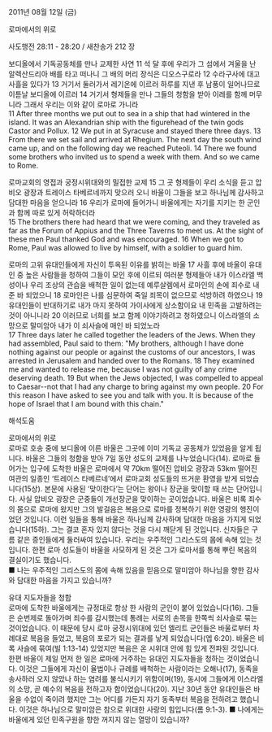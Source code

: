 2011년 08월 12일 (금)

로마에서의 위로



사도행전 28:11 - 28:20 / 새찬송가 212 장


보디올에서 기독공동체를 만나 교제한 사연 
11 석 달 후에 우리가 그 섬에서 겨울을 난 알렉산드리아 배를 타고 떠나니 그 배의 머리 장식은 디오스구로라 12 수라구사에 대고 사흘을 있다가 13 거기서 둘러가서 레기온에 이르러 하루를 지낸 후 남풍이 일어나므로 이튿날 보디올에 이르러 14 거기서 형제들을 만나 그들의 청함을 받아 이레를 함께 머무니라 그래서 우리는 이와 같이 로마로 가니라   
11 After three months we put out to sea in a ship that had wintered in the island. It was an Alexandrian ship with the figurehead of the twin gods Castor and Pollux. 12 We put in at Syracuse and stayed there three days. 13 From there we set sail and arrived at Rhegium. The next day the south wind came up, and on the following day we reached Puteoli. 14 There we found some brothers who invited us to spend a week with them. And so we came to Rome. 

로마교회의 영접과 궁정시위대와의 밀접한 교제
15 그 곳 형제들이 우리 소식을 듣고 압비오 광장과 트레이스 타베르네까지 맞으러 오니 바울이 그들을 보고 하나님께 감사하고 담대한 마음을 얻으니라 16 우리가 로마에 들어가니 바울에게는 자기를 지키는 한 군인과 함께 따로 있게 허락하더라   
15 The brothers there had heard that we were coming, and they traveled as far as the Forum of Appius and the Three Taverns to meet us. At the sight of these men Paul thanked God and was encouraged. 16 When we got to Rome, Paul was allowed to live by himself, with a soldier to guard him. 

로마의 고위 유대인들에게 자신이 투옥된 이유를 밝히는 바울 
17 사흘 후에 바울이 유대인 중 높은 사람들을 청하여 그들이 모인 후에 이르되 여러분 형제들아 내가 이스라엘 백성이나 우리 조상의 관습을 배척한 일이 없는데 예루살렘에서 로마인의 손에 죄수로 내준 바 되었으니 18 로마인은 나를 심문하여 죽일 죄목이 없으므로 석방하려 하였으나 19 유대인들이 반대하기로 내가 마지 못하여 가이사에게 상소함이요 내 민족을 고발하려는 것이 아니니라 20 이러므로 너희를 보고 함께 이야기하려고 청하였으니 이스라엘의 소망으로 말미암아 내가 이 쇠사슬에 매인 바 되었노라  
17 Three days later he called together the leaders of the Jews. When they had assembled, Paul said to them: "My brothers, although I have done nothing against our people or against the customs of our ancestors, I was arrested in Jerusalem and handed over to the Romans. 18 They examined me and wanted to release me, because I was not guilty of any crime deserving death. 19 But when the Jews objected, I was compelled to appeal to Caesar--not that I had any charge to bring against my own people. 20 For this reason I have asked to see you and talk with you. It is because of the hope of Israel that I am bound with this chain."

해석도움





로마에서의 위로  
로마로 호송 중에 보디올에 이른 바울은 그곳에 이미 기독교 공동체가 있었음을 알게 됩니다. 바울은 그들의 청함을 받아 7일 동안 성도의 교제를 나누었습니다(14). 로마로 들어가는 입구에 도착한 바울은 로마에서 약 70km 떨어진 압비오 광장과 53km 떨어진 여관의 일종인 ‘트레이스 타베르네’에서 로마교회 성도들의 뜨거운 환영을 받게 되었습니다(15상). 본문에 사용된 ‘맞이한다’는 단어는 왕이나 장군을 맞이할 때 쓰는 단어입니다. 사실 압비오 광장은 군중들이 개선장군을 맞이하는 곳이었습니다. 바울은 비록 죄수의 몸으로 로마에 왔지만 그의 발걸음은 복음으로 로마를 정복하기 위한 영광의 행진이었던 것입니다. 이런 일들을 통해 바울은 하나님께 감사하며 담대한 마음을 가지게 되었습니다(15하). 그는 결코 혼자 있지 않다는 것을 다시 깨닫게 된 것입니다. 신자들은 구름 같은 증인들에게 둘러싸여 있습니다. 우리는 우주적인 그리스도의 몸에 속해 있는 것입니다. 한편 로마 성도들이 바울을 사모하게 된 것은 그가 로마서를 통해 뿌린 복음의 결실이기도 했습니다.   
■ 나는 우주적인 그리스도의 몸에 속해 있음을 믿음으로 말미암아 하나님을 향한 감사와 담대한 마음을 가지고 있습니까? 

유대 지도자들을 청함  
로마에 도착한 바울에게는 규정대로 항상 한 사람의 군인이 붙어 있었습니다(16). 그들은 순번제로 돌아가며 죄수를 감시했는데 통례는 서로의 손목을 한쪽씩 쇠사슬로 묶는 것이었습니다. 이 때문에 당시 로마 궁정시위대에 있던 엘리트 군인들은 바울로부터 차례대로 복음을 들었고, 복음의 포로가 되는 결과를 낳게 되었습니다(엡 6:20). 바울은 비록 사슬에 묶여(빌 1:13-14) 있었지만 복음은 온 시위대 안에 힘 있게 전파된 것입니다. 한편 바울이 제일 먼저 한 일은 로마에 거주하는 유대인 지도자들을 청하는 것이었습니다. 이것은 그들에게 자신이 율법이나 규례를 배척하는 사람이라는 오해나(17), 동족을 송사하러 오지 않았나 하는 염려를 불식시키기 위함이며(19), 동시에 그들에게 이스라엘의 소망, 곧 예수의 복음을 전하고자 함이었습니다(20). 지난 30년 동안 유대인들은 바울을 수없이 죽이려 했지만 그는 어디를 가든지 자기 동족부터 복음을 전하려고 했습니다. 이것은 하나님으로 말미암은 참으로 위대한 사랑의 힘입니다(롬 9:1-3).
■ 나에게는 바울에게 있던 민족구원을 향한 꺼지지 않는 열망이 있습니까?